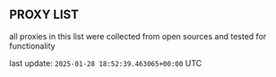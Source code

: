 ## PROXY LIST

all proxies in this list were collected from open sources and tested for functionality

last update: `2025-01-28 18:52:39.463065+00:00` UTC